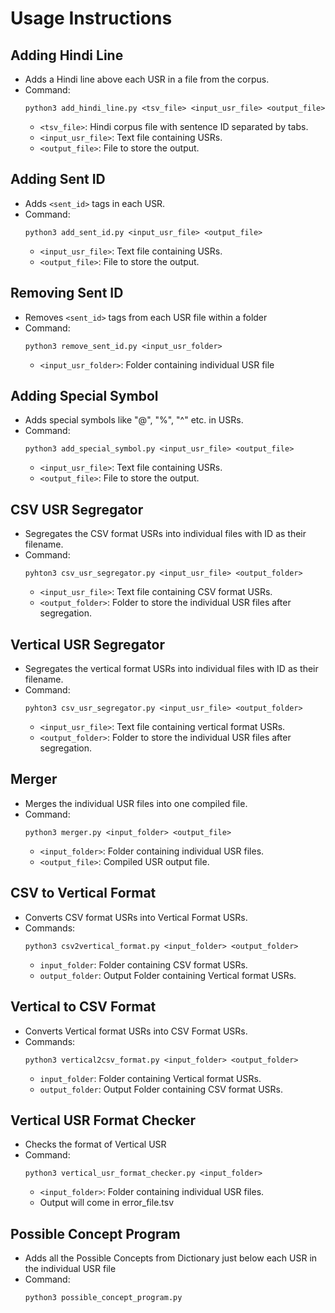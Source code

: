 # Usage Instructions

## Adding Hindi Line
- Adds a Hindi line above each USR in a file from the corpus.
- Command:
    ```
    python3 add_hindi_line.py <tsv_file> <input_usr_file> <output_file>
    ```
    - `<tsv_file>`: Hindi corpus file with sentence ID separated by tabs.
    - `<input_usr_file>`: Text file containing USRs.
    - `<output_file>`: File to store the output.

## Adding Sent ID
- Adds `<sent_id>` tags in each USR.
- Command:
    ```
    python3 add_sent_id.py <input_usr_file> <output_file>
    ```
    - `<input_usr_file>`: Text file containing USRs.
    - `<output_file>`: File to store the output.

## Removing Sent ID
- Removes `<sent_id>` tags from each USR file within a folder
- Command:
    ```
    python3 remove_sent_id.py <input_usr_folder> 
    ```
    - `<input_usr_folder>`: Folder containing individual USR file 

## Adding Special Symbol
- Adds special symbols like "@", "%", "^" etc. in USRs.
- Command:
    ```
    python3 add_special_symbol.py <input_usr_file> <output_file>
    ```
    - `<input_usr_file>`: Text file containing USRs.
    - `<output_file>`: File to store the output.

## CSV USR Segregator
- Segregates the CSV format USRs into individual files with ID as their filename.
- Command:
    ```
    pyhton3 csv_usr_segregator.py <input_usr_file> <output_folder>
    ```
    - `<input_usr_file>`: Text file containing CSV format USRs.
    - `<output_folder>`: Folder to store the individual USR files after segregation.

## Vertical USR Segregator
- Segregates the vertical format USRs into individual files with ID as their filename.
- Command:
    ```
    pyhton3 csv_usr_segregator.py <input_usr_file> <output_folder>
    ```
    - `<input_usr_file>`: Text file containing vertical format USRs.
    - `<output_folder>`: Folder to store the individual USR files after segregation.

## Merger
- Merges the individual USR files into one compiled file.
- Command:
    ```
    python3 merger.py <input_folder> <output_file>
    ```
    - `<input_folder>`: Folder containing individual USR files.
    - `<output_file>`: Compiled USR output file.

## CSV to Vertical Format
- Converts CSV format USRs into Vertical Format USRs.
- Commands:
    ```
    python3 csv2vertical_format.py <input_folder> <output_folder>
    ```
    - `input_folder`: Folder containing CSV format USRs.
    - `output_folder`: Output Folder containing Vertical format USRs.

## Vertical to CSV Format
- Converts Vertical format USRs into CSV Format USRs.
- Commands:
    ```
    python3 vertical2csv_format.py <input_folder> <output_folder>
    ```
    - `input_folder`: Folder containing Vertical format USRs.
    - `output_folder`: Output Folder containing CSV format USRs.

## Vertical USR Format Checker
- Checks the format of Vertical USR 
- Command:
    ```
    python3 vertical_usr_format_checker.py <input_folder>
    ```
    - `<input_folder>`: Folder containing individual USR files.
    - Output will come in error_file.tsv

## Possible Concept Program
- Adds all the Possible Concepts from Dictionary just below each USR in the individual USR file
- Command:
    ```
    python3 possible_concept_program.py
    ```
